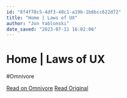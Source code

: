```yaml
---
id: "8f4f70c5-4df3-40c1-a19b-1b6bcc622d72"
title: "Home | Laws of UX"
author: "Jon Yablonski"
date_saved: "2023-07-11 16:02:06"
---
```


# Home | Laws of UX
#Omnivore

[Read on Omnivore](https://omnivore.app/me/home-laws-of-ux-189457952c3)
[Read Original](https://lawsofux.com)

